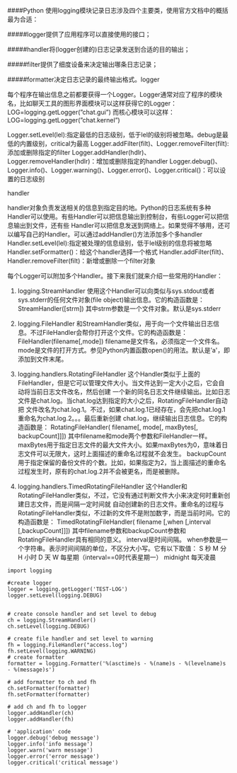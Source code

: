 ####Python 使用logging模块记录日志涉及四个主要类，使用官方文档中的概括最为合适：

#####logger提供了应用程序可以直接使用的接口；

#####handler将(logger创建的)日志记录发送到合适的目的输出；

#####filter提供了细度设备来决定输出哪条日志记录；

#####formatter决定日志记录的最终输出格式。logger

每个程序在输出信息之前都要获得一个Logger。Logger通常对应了程序的模块名，比如聊天工具的图形界面模块可以这样获得它的Logger：
LOG=logging.getLogger(”chat.gui”)
而核心模块可以这样：
LOG=logging.getLogger(”chat.kernel”)

Logger.setLevel(lel):指定最低的日志级别，低于lel的级别将被忽略。debug是最低的内置级别，critical为最高
Logger.addFilter(filt)、Logger.removeFilter(filt):添加或删除指定的filter
Logger.addHandler(hdlr)、Logger.removeHandler(hdlr)：增加或删除指定的handler
Logger.debug()、Logger.info()、Logger.warning()、Logger.error()、Logger.critical()：可以设置的日志级别

handler

handler对象负责发送相关的信息到指定目的地。Python的日志系统有多种Handler可以使用。有些Handler可以把信息输出到控制台，有些Logger可以把信息输出到文件，还有些 Handler可以把信息发送到网络上。如果觉得不够用，还可以编写自己的Handler。可以通过addHandler()方法添加多个多handler
Handler.setLevel(lel):指定被处理的信息级别，低于lel级别的信息将被忽略
Handler.setFormatter()：给这个handler选择一个格式
Handler.addFilter(filt)、Handler.removeFilter(filt)：新增或删除一个filter对象


每个Logger可以附加多个Handler。接下来我们就来介绍一些常用的Handler：
1) logging.StreamHandler
使用这个Handler可以向类似与sys.stdout或者sys.stderr的任何文件对象(file object)输出信息。它的构造函数是：
StreamHandler([strm])
其中strm参数是一个文件对象。默认是sys.stderr


2) logging.FileHandler
和StreamHandler类似，用于向一个文件输出日志信息。不过FileHandler会帮你打开这个文件。它的构造函数是：
FileHandler(filename[,mode])
filename是文件名，必须指定一个文件名。
mode是文件的打开方式。参见Python内置函数open()的用法。默认是’a'，即添加到文件末尾。

3) logging.handlers.RotatingFileHandler
这个Handler类似于上面的FileHandler，但是它可以管理文件大小。当文件达到一定大小之后，它会自动将当前日志文件改名，然后创建 一个新的同名日志文件继续输出。比如日志文件是chat.log。当chat.log达到指定的大小之后，RotatingFileHandler自动把 文件改名为chat.log.1。不过，如果chat.log.1已经存在，会先把chat.log.1重命名为chat.log.2。。。最后重新创建 chat.log，继续输出日志信息。它的构造函数是：
RotatingFileHandler( filename[, mode[, maxBytes[, backupCount]]])
其中filename和mode两个参数和FileHandler一样。
maxBytes用于指定日志文件的最大文件大小。如果maxBytes为0，意味着日志文件可以无限大，这时上面描述的重命名过程就不会发生。
backupCount用于指定保留的备份文件的个数。比如，如果指定为2，当上面描述的重命名过程发生时，原有的chat.log.2并不会被更名，而是被删除。


4) logging.handlers.TimedRotatingFileHandler
这个Handler和RotatingFileHandler类似，不过，它没有通过判断文件大小来决定何时重新创建日志文件，而是间隔一定时间就 自动创建新的日志文件。重命名的过程与RotatingFileHandler类似，不过新的文件不是附加数字，而是当前时间。它的构造函数是：
TimedRotatingFileHandler( filename [,when [,interval [,backupCount]]])
其中filename参数和backupCount参数和RotatingFileHandler具有相同的意义。
interval是时间间隔。
when参数是一个字符串。表示时间间隔的单位，不区分大小写。它有以下取值：
S 秒
M 分
H 小时
D 天
W 每星期（interval==0时代表星期一）
midnight 每天凌晨
```
import logging
 
#create logger
logger = logging.getLogger('TEST-LOG')
logger.setLevel(logging.DEBUG)
 
 
# create console handler and set level to debug
ch = logging.StreamHandler()
ch.setLevel(logging.DEBUG)
 
# create file handler and set level to warning
fh = logging.FileHandler("access.log")
fh.setLevel(logging.WARNING)
# create formatter
formatter = logging.Formatter('%(asctime)s - %(name)s - %(levelname)s - %(message)s')
 
# add formatter to ch and fh
ch.setFormatter(formatter)
fh.setFormatter(formatter)
 
# add ch and fh to logger
logger.addHandler(ch)
logger.addHandler(fh)
 
# 'application' code
logger.debug('debug message')
logger.info('info message')
logger.warn('warn message')
logger.error('error message')
logger.critical('critical message')
```